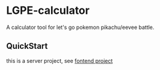 # LGPE-calculator

A calculator tool for let's go pokemon pikachu/eevee battle.

## QuickStart

<!-- add docs here for user -->

this is a server project, see [fontend project](https://github.com/KiraYo4kage/frontend-LGPE-calculator)

